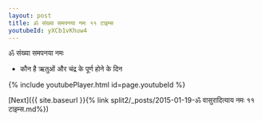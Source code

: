 ```yaml
---
layout: post
title: ॐ संख्या समपनया नमः ११ टाइम्स
youtubeId: yXCb1vKhuw4
---
```

 
 
 ॐ संख्या समपनया नमः  
 
 -  कौन है ऋतुओं और चंद्र के पूर्ण होने के दिन 
 
  
 
  
 
 
 
 
 
 


{% include youtubePlayer.html id=page.youtubeId %}
 
[Next]({{ site.baseurl }}{% link  split2/_posts/2015-01-19-ॐ वासुरादित्याय नमः ११ टाइम्स.md%})
 

